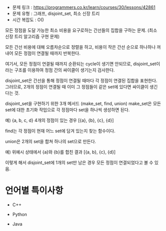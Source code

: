 * 문제 링크 : https://programmers.co.kr/learn/courses/30/lessons/42861
* 문제 유형 : 그래프, disjoint_set, 최소 신장 트리
* 시간 복잡도 : O()

모든 정점을 도달 가능한 최소 비용을 요구로하는 간선들의 집합을 구하는 문제.
(최소 신장 트리 알고리즘 구현 문제)

모든 간선 비용에 대해 오름차순으로 정렬을 하고,
비용이 작은 간선 순으로 하나하나 꺼내어 모든 정점이 연결될 때까지 반복한다.

여기서, 모든 정점이 연결될 때까지 순환되는 cycle이 생기면 안되므로,
disjoint_set이라는 구조를 이용하여 정점 간의 싸이클이 생기는지 검사한다.

disjoint_set은 간선을 통해 정점이 연결될 때마다 각 정점이 연결된 집합을 표현한다.
그러므로, 2개의 정점이 연결될 때 이미 그 정점들이 같은 set에 있다면 싸이클이 생긴다는 것.

disjoint_set을 구현하기 위한 3개 메서드 (make_set, find, union)
make_set은 모든 set에 대한 초기화 작업으로 각 정점마다 set을 하나씩 생성하면 된다.

예) {a, b, c, d} 4개의 정점이 있는 경우 [{a}, {b}, {c}, {d}]

find는 각 정점이 현재 어느 set에 담겨 있는지 찾는 함수이다.

union은 2개의 set을 합쳐 하나의 set으로 만든다.

예) 위예시 상태에서 {a}와 {b}를 합친 결과 [{a, b}, {c}, {d}]

이렇게 해서 disjoint_set에 1개의 set만 남은 경우 모든 정점이 연결되었다고 볼 수 있음.


# 언어별 특이사항

- C++


- Python



- Java



